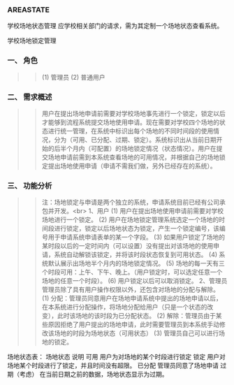 ### AREASTATE
学校场地状态管理
应学校相关部门的请求，需为其定制一个场地状态查看系统。

学校场地锁定管理
### 一、	角色
>> (1)	管理员
>> (2)	普通用户
### 二、	需求概述
>> 用户在提出场地申请前需要对学校场地事先进行一个锁定，锁定以后才能够到流程系统提交场地使用申请。现在需要对学校四个场地的状态进行统一管理，在系统中标识出每个场地的不同时间段的使用情况，分为（可用、已分配、过期、锁定）。系统标识出从当前日期开始的后半个月内（可配置）的场地锁定情况（状态情况）。用户在提交场地申请前需到本系统查看场地的可用情况，并根据自己的场地锁定提出场地使用申请（申请不需我们做，另外已经存在的系统）。
### 三、	功能分析
>>注：场地锁定与申请是两个独立的系统，申请系统目前已经有公司承包并开发。\<br>
  1、用户
  (1)	用户在提出场地使用申请前需要对学校场地进行一个锁定。
  (2)	用户在场地锁定管理系统选定一个场地的时间段进行锁定，锁定以后场地状态为锁定，产生一个锁定编号，该编号用于申请系统申请表单的某一个字段。
  (3)	如果用户锁定了场地的某时段以后的一定时间内（可以设置）没有提出对该场地的使用申请，系统自动解锁该锁定，并将该时段状态恢复到可用状态。
  (4)	系统默认展示出场地半个月内的场地锁定情况。
  (5)	场地的每一天有三个时段可用：上午、下午、晚上。（用户锁定时，可以选定任意一个场地的任意一个时段）。
  (6)	用户锁定以后可以取消锁定。
  2、管理员
  管理员除了具有用户操作权限以外，还包含对场地的分配与解除。
  (1)	分配：管理员同意用户在场地申请系统中提出的场地申请以后，在本系统进行分配操作，将场地分配给用户（只是一个状态的改变），此时该场地的该时段为已分配状态。
  (2)	解除：管理员由于某些原因拒绝了用户提出的场地申请，此时需要管理员到本系统手动修改该场地的时段为场地状态（可用状态）
  (3)	管理员自己可以进行场地的锁定。

  场地状态表：
  场地状态	说明
  可用	用户为对场地的某个时段进行锁定
  锁定	用户对场地某个时段进行了锁定，并且时间没有超限。
  已分配	管理员同意了场地申请
  过期（考虑）	在当前日期之前的数据，场地状态显示为过期。

